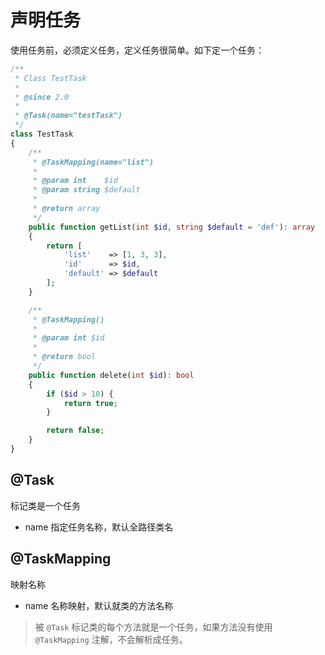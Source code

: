 # 声明任务

使用任务前，必须定义任务，定义任务很简单。如下定一个任务：

```php
/**
 * Class TestTask
 *
 * @since 2.0
 *
 * @Task(name="testTask")
 */
class TestTask
{
    /**
     * @TaskMapping(name="list")
     *
     * @param int    $id
     * @param string $default
     *
     * @return array
     */
    public function getList(int $id, string $default = 'def'): array
    {
        return [
            'list'    => [1, 3, 3],
            'id'      => $id,
            'default' => $default
        ];
    }

    /**
     * @TaskMapping()
     *
     * @param int $id
     *
     * @return bool
     */
    public function delete(int $id): bool
    {
        if ($id > 10) {
            return true;
        }

        return false;
    }
}    
```

## @Task

标记类是一个任务

- name 指定任务名称，默认全路径类名


## @TaskMapping

映射名称

- name 名称映射，默认就类的方法名称

> 被 `@Task` 标记类的每个方法就是一个任务，如果方法没有使用 `@TaskMapping` 注解，不会解析成任务。